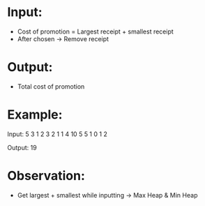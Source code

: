# Input:
- Cost of promotion = Largest receipt + smallest receipt
- After chosen -> Remove receipt
# Output:
- Total cost of promotion

# Example:
Input:
5 
3 1 2 3
2 1 1
4 10 5 5 1
0
1 2

Output:
19

# Observation:
- Get largest + smallest while inputting -> Max Heap & Min Heap